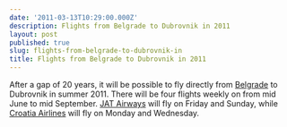 ```yaml
---
date: '2011-03-13T10:29:00.000Z'
description: Flights from Belgrade to Dubrovnik in 2011
layout: post
published: true
slug: flights-from-belgrade-to-dubrovnik-in
title: Flights from Belgrade to Dubrovnik in 2011
---
```


After a gap of 20 years, it will be possible to fly directly from <a href="https://balkanology.com/serbia/article_belgrade.html">Belgrade</a> to Dubrovnik in summer 2011. There will be four flights weekly on from mid June to mid September. <a href="http://www.jat.com/active/en/home.html">JAT Airways</a> will fly on Friday and Sunday, while <a href="http://www.croatiaairlines.com/en">Croatia Airlines</a> will fly on Monday and Wednesday.